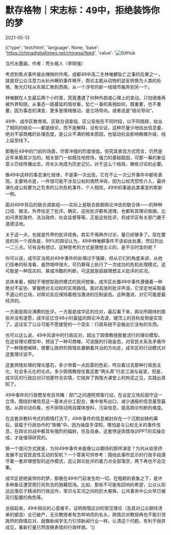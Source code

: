 # 默存格物｜宋志标：49中，拒绝装饰你的梦

2021-05-13

[{'type': 'text/html', 'language': None, 'base': 'https://chinadigitaltimes.net/chinese/feed', 'value': '![GitHub](https://chinadigitaltimes.net/chinese/files/2021/05/image-1620890139453.png)

 当代水墨画，作者：秃头倔人（李晓强） 

考虑到焦点事件彼此掩映的作用，成都49中高二生林唯麒坠亡之事的后果之一，就是将公众注意力从杭州瞒豹事件移开，舆论主题从动物的逆反转换为人类的处境，聚光灯柱从东南汇聚到西南，从一个浮夸的新一线城市搬弄到另一个。

林唯麒在人生最后两个小时里，究竟遭遇了何种外部或心理上的变动，只怕很难再被外界知晓。从事态一路蔓延的情状看，坠亡一事的真相如何，既重要，也不重要。因为事态的演变，更多是情绪推动，是立场导向，或者说是“结论导向”。

49中、成华区教育局、区联合调查组、区公安局在不同时段，以不同措辞，给出了相同的结论——都是结论，而不是解释，没有论证。这种尽量少地给出信息量、绝对不容商榷的处理态度，是公众不满的根本原因，也驱动社会影响略微升级，线上延至线下。

那晚在49中的门前的场面，尽管冲撞的烈度很低，但究其表现方式而言，仍然是近年来极其少见的。相关部门一如既往地控场，强力的基础稳固，可那一幕的象征意义已经传播出去，将长久地成为历史记忆。对于这么个结局，确有讨论的必要。

像49中这样的事态演化规律，不是第一次出现，它在不止一次公开事件中都有表现。主要特点是，一件很可能不涉及公权的偶然冲突，因为公权凭惯性介入，最终演化成公权要为之负责的公共危机事件。个人相信，49中的事是此类事变的崭新一例。

面对49中背后的联合调查组——实际上是联合抵御舆论冲击的联合体——的种种口径、做法，外界给足了批评。确实，这些批评都有道理，也都有其理论依据，比如问责型政府、法治政府、社会监督等等。正是这些批评，将成华区有关部门置于道德洼地。

关于这一点，也就是外界的批评视角，其实不用再作讨论，量已经够多了。现在要说的另一个视角是，99%的舆论认为，49中林唯麒事件不该如此处置，然后列出一二三点。可有没有想过，这种思考的方式是理想主义的，是不合时宜的呢？

你可以说，成华区当局对49中事件的处理过于强硬，但从它们的角度来讲，从他们信奉的标准看，虽然喧哗很大，可仍算得上执行了一次成功的危机处理模式。这可能是一种现实的、甚或冷酷的判断，可这就是超越理想主义批评的实况。

总体来看，相较于理想型政府模式的民间想象，成华区处置49中事件遵循着一种绝对不妥协、掌握绝对主动权的实用路线。面对高涨的批评声浪，它坚定地采取毫不退让的立场，对舆论反应保持着相当激进的压制姿态。这种激进，对它可能是最经济的。

一方面是舆论沸腾的批评，一方面是成华区的应对，最后看下来，舆论所期待的那些并没有遂愿，成华区扛住48小时最猛的舆论冲击波，硬顶上的目标反倒是实现了。这证实了公众可能不愿接受的一个现实：行政系统不会输出它没有的东西。

也可以这么说，49中风波中的行政应对，超出了舆情教授那套流行的理论模型。在这些理论模型中，预设了一种可商榷、可说服的行政姿态，对官民关系及矛盾作了一种理想阐释，想要让政府的舆情处置朝着共治的方向走，成华区的行动模式对这套理论说不。

这套舆情处理的理论基石，多少带着一点启蒙的色彩，呼应着过去那种行政民主化、社会多元化的论点。多少舆情教授仗着这套“两头真”行走江湖与庙堂，但是，成华区的行政应对只怕更符合实情，它抛弃了舆情大课堂上的拘泥之见，实践出真知了。

49中事件的行政壁垒有目共睹：部门之间遵照预案行动，在设定立场后固守这一立场，围绕封堵信息这一基本点分工配合，集中发布出口，减少通报的信息量至最低。从舆论动向看，也不排除动用自媒体放料，污染信息，提高舆论判断的难度。

在这套非教科书式的舆情打法下，49中事件的信息被封存在一个沉默如铁的幕后，装载于行政协作的“铁桶”中。因为操盘手深知，哪怕是与公权无关的事件信息，在舆论对战中都具有强烈的辐射，伤及自身。这套悖逆舆情培训PPT的实操合成，才是值得研究的。

换一个提问方式就是，为何49中事件未能像公众期待的那样演变？为何从始至终发展不出官民良性互动的契机？一个答案可供参考：围绕此事所显示的行政手段遵守着一套非理想型的运作模式，这让舆论批评的着力点全部落空，两下再也不会交集。

成华区拒绝装饰你的梦。那晚在49中门前发生的一切，在粗粝的表象之下，是许多种象征遭受雨打风吹去的狼藉现场。比如，那些不可能有回响的希望，公众认知远远落后于精进的行政运作，常识与实况之间的巨大悬殊，公共事务中公众早已被另行配置的角色等。

总结起来，49中舆论的心意难平，证明舆情应对的常见理论（及其对公众期待清单的塑造）业已破产，无论教授者有怎样响亮的名头，舆情应对教授再也不能引领政府的舆情应对，就像新闻学无力引领新闻行业一样。认清这个问题，有利于抛弃成见，重新打量已然改换表情的行政样貌。'}]
